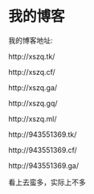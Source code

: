 # 我的博客
我的博客地址:
<p>http://xszq.tk/
<p>http://xszq.cf/
<p>http://xszq.ga/
<p>http://xszq.gq/
<p>http://xszq.ml/
<p>http://943551369.tk/
<p>http://943551369.cf/
<p>http://943551369.ga/
<p>看上去蛮多，实际上不多
